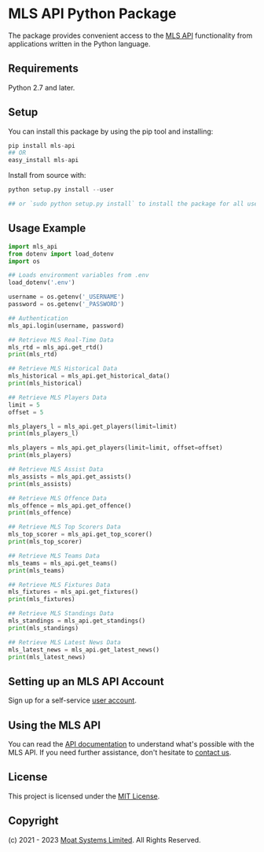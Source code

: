 # MLS API Python Package

The package provides convenient access to the [MLS API](https://moatsystems.com/mls-api/) functionality from applications written in the Python language.

## Requirements

Python 2.7 and later.

## Setup

You can install this package by using the pip tool and installing:

```python
pip install mls-api
## OR
easy_install mls-api
```

Install from source with:

```python
python setup.py install --user

## or `sudo python setup.py install` to install the package for all users
```

Usage Example
-------------

```python
import mls_api
from dotenv import load_dotenv
import os

## Loads environment variables from .env
load_dotenv('.env')

username = os.getenv('_USERNAME')
password = os.getenv('_PASSWORD')

## Authentication
mls_api.login(username, password)

## Retrieve MLS Real-Time Data
mls_rtd = mls_api.get_rtd()
print(mls_rtd)

## Retrieve MLS Historical Data
mls_historical = mls_api.get_historical_data()
print(mls_historical)

## Retrieve MLS Players Data
limit = 5
offset = 5

mls_players_l = mls_api.get_players(limit=limit)
print(mls_players_l)

mls_players = mls_api.get_players(limit=limit, offset=offset)
print(mls_players)

## Retrieve MLS Assist Data
mls_assists = mls_api.get_assists()
print(mls_assists)

## Retrieve MLS Offence Data
mls_offence = mls_api.get_offence()
print(mls_offence)

## Retrieve MLS Top Scorers Data
mls_top_scorer = mls_api.get_top_scorer()
print(mls_top_scorer)

## Retrieve MLS Teams Data
mls_teams = mls_api.get_teams()
print(mls_teams)

## Retrieve MLS Fixtures Data
mls_fixtures = mls_api.get_fixtures()
print(mls_fixtures)

## Retrieve MLS Standings Data
mls_standings = mls_api.get_standings()
print(mls_standings)

## Retrieve MLS Latest News Data
mls_latest_news = mls_api.get_latest_news()
print(mls_latest_news)
```

## Setting up an MLS API Account

Sign up for a self-service [user account](https://moatsystems.com/mls-api/).


## Using the MLS API

You can read the [API documentation](https://docs.mlssoccerapi.com/) to understand what's possible with the MLS API. If you need further assistance, don't hesitate to [contact us](https://moatsystems.com/contact/).


## License

This project is licensed under the [MIT License](./LICENSE).


## Copyright

(c) 2021 - 2023 [Moat Systems Limited](https://moatsystems.com/). All Rights Reserved.
